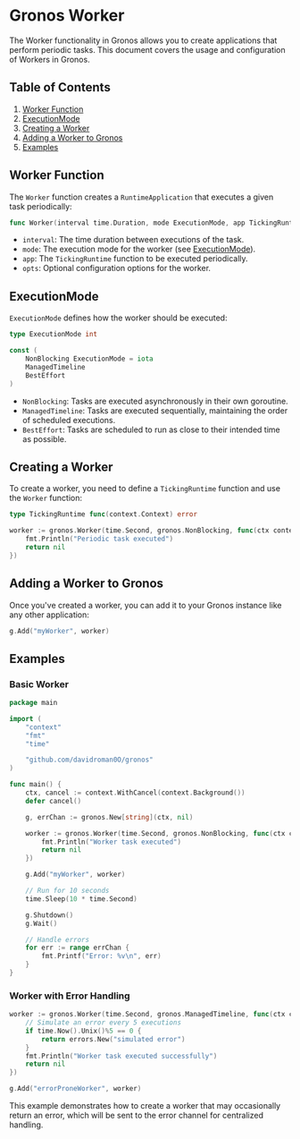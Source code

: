 # Gronos Worker

The Worker functionality in Gronos allows you to create applications that perform periodic tasks. This document covers the usage and configuration of Workers in Gronos.

## Table of Contents

1. [Worker Function](#worker-function)
2. [ExecutionMode](#executionmode)
3. [Creating a Worker](#creating-a-worker)
4. [Adding a Worker to Gronos](#adding-a-worker-to-gronos)
5. [Examples](#examples)

## Worker Function

The `Worker` function creates a `RuntimeApplication` that executes a given task periodically:

```go
func Worker(interval time.Duration, mode ExecutionMode, app TickingRuntime, opts ...tickerOption) RuntimeApplication
```

- `interval`: The time duration between executions of the task.
- `mode`: The execution mode for the worker (see [ExecutionMode](#executionmode)).
- `app`: The `TickingRuntime` function to be executed periodically.
- `opts`: Optional configuration options for the worker.

## ExecutionMode

`ExecutionMode` defines how the worker should be executed:

```go
type ExecutionMode int

const (
    NonBlocking ExecutionMode = iota
    ManagedTimeline
    BestEffort
)
```

- `NonBlocking`: Tasks are executed asynchronously in their own goroutine.
- `ManagedTimeline`: Tasks are executed sequentially, maintaining the order of scheduled executions.
- `BestEffort`: Tasks are scheduled to run as close to their intended time as possible.

## Creating a Worker

To create a worker, you need to define a `TickingRuntime` function and use the `Worker` function:

```go
type TickingRuntime func(context.Context) error

worker := gronos.Worker(time.Second, gronos.NonBlocking, func(ctx context.Context) error {
    fmt.Println("Periodic task executed")
    return nil
})
```

## Adding a Worker to Gronos

Once you've created a worker, you can add it to your Gronos instance like any other application:

```go
g.Add("myWorker", worker)
```

## Examples

### Basic Worker

```go
package main

import (
    "context"
    "fmt"
    "time"

    "github.com/davidroman0O/gronos"
)

func main() {
    ctx, cancel := context.WithCancel(context.Background())
    defer cancel()

    g, errChan := gronos.New[string](ctx, nil)

    worker := gronos.Worker(time.Second, gronos.NonBlocking, func(ctx context.Context) error {
        fmt.Println("Worker task executed")
        return nil
    })

    g.Add("myWorker", worker)

    // Run for 10 seconds
    time.Sleep(10 * time.Second)

    g.Shutdown()
    g.Wait()

    // Handle errors
    for err := range errChan {
        fmt.Printf("Error: %v\n", err)
    }
}
```

### Worker with Error Handling

```go
worker := gronos.Worker(time.Second, gronos.ManagedTimeline, func(ctx context.Context) error {
    // Simulate an error every 5 executions
    if time.Now().Unix()%5 == 0 {
        return errors.New("simulated error")
    }
    fmt.Println("Worker task executed successfully")
    return nil
})

g.Add("errorProneWorker", worker)
```

This example demonstrates how to create a worker that may occasionally return an error, which will be sent to the error channel for centralized handling.